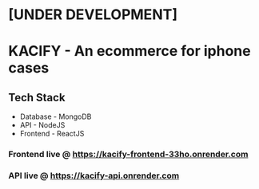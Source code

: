 # [UNDER DEVELOPMENT]
# KACIFY - An ecommerce for iphone cases

## Tech Stack
- Database - MongoDB
- API - NodeJS
- Frontend - ReactJS


### Frontend live @ https://kacify-frontend-33ho.onrender.com
### API live @ https://kacify-api.onrender.com
